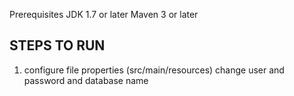 Prerequisites
JDK 1.7 or later
Maven 3 or later

## STEPS TO RUN ##

1. configure file properties (src/main/resources)
change user and password and database name